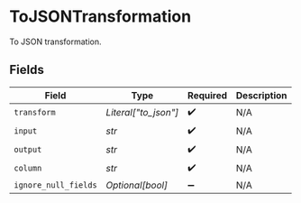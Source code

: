 # ToJSONTransformation

To JSON transformation.


## Fields

| Field                | Type                 | Required             | Description          |
| -------------------- | -------------------- | -------------------- | -------------------- |
| `transform`          | *Literal["to_json"]* | :heavy_check_mark:   | N/A                  |
| `input`              | *str*                | :heavy_check_mark:   | N/A                  |
| `output`             | *str*                | :heavy_check_mark:   | N/A                  |
| `column`             | *str*                | :heavy_check_mark:   | N/A                  |
| `ignore_null_fields` | *Optional[bool]*     | :heavy_minus_sign:   | N/A                  |